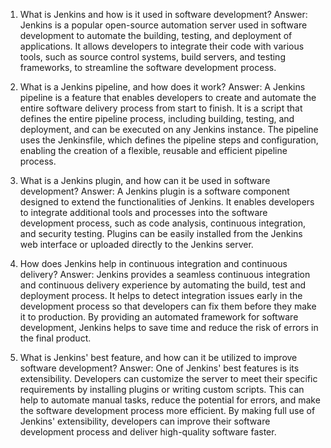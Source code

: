 

1. What is Jenkins and how is it used in software development?
Answer: Jenkins is a popular open-source automation server used in software development to automate the building, testing, and deployment of applications. It allows developers to integrate their code with various tools, such as source control systems, build servers, and testing frameworks, to streamline the software development process.

2. What is a Jenkins pipeline, and how does it work?
Answer: A Jenkins pipeline is a feature that enables developers to create and automate the entire software delivery process from start to finish. It is a script that defines the entire pipeline process, including building, testing, and deployment, and can be executed on any Jenkins instance. The pipeline uses the Jenkinsfile, which defines the pipeline steps and configuration, enabling the creation of a flexible, reusable and efficient pipeline process.

3. What is a Jenkins plugin, and how can it be used in software development?
Answer: A Jenkins plugin is a software component designed to extend the functionalities of Jenkins. It enables developers to integrate additional tools and processes into the software development process, such as code analysis, continuous integration, and security testing. Plugins can be easily installed from the Jenkins web interface or uploaded directly to the Jenkins server.

4. How does Jenkins help in continuous integration and continuous delivery?
Answer: Jenkins provides a seamless continuous integration and continuous delivery experience by automating the build, test and deployment process. It helps to detect integration issues early in the development process so that developers can fix them before they make it to production. By providing an automated framework for software development, Jenkins helps to save time and reduce the risk of errors in the final product.

5. What is Jenkins' best feature, and how can it be utilized to improve software development?
Answer: One of Jenkins' best features is its extensibility. Developers can customize the server to meet their specific requirements by installing plugins or writing custom scripts. This can help to automate manual tasks, reduce the potential for errors, and make the software development process more efficient. By making full use of Jenkins' extensibility, developers can improve their software development process and deliver high-quality software faster.